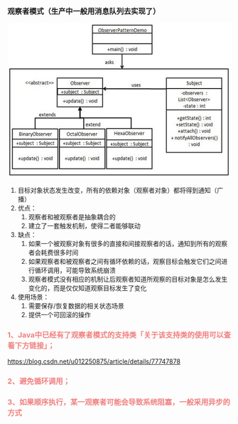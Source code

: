 ### 观察者模式（生产中一般用消息队列去实现了）

![](img.png)

1. 目标对象状态发生改变，所有的依赖对象（观察者对象）都将得到通知（广播）
2. 优点：
      1) 观察者和被观察者是抽象耦合的
      2) 建立了一套触发机制，使得二者能够联动
3. 缺点：
      1) 如果一个被观察对象有很多的直接和间接观察者的话，通知到所有的观察者会耗费很多时间
      2) 如果观察者和被观察者之间有循环依赖的话，观察目标会触发它们之间进行循环调用，可能导致系统崩溃
      3) 观察者模式没有相应的机制让后观察者知道所观察的目标对象是怎么发生变化的，而是仅仅知道观察目标发生了变化
4. 使用场景：
      1) 需要保存/恢复数据的相关状态场景
      2) 提供一个可回滚的操作
### <font color=LightCoral> 1、Java中已经有了观察者模式的支持类「关于该支持类的使用可以查看下方链接」；
https://blog.csdn.net/u012250875/article/details/77747878
### 2、避免循环调用；
### 3、如果顺序执行，某一观察者可能会导致系统阻塞，一般采用异步的方式 </font>
